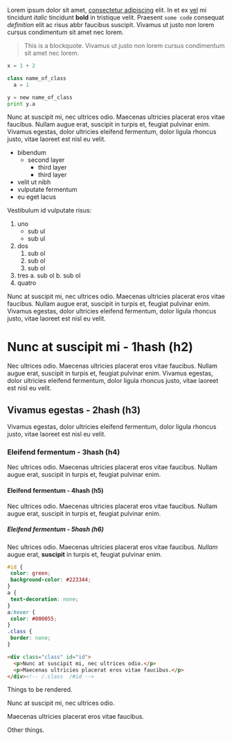 <!--
.. title: And Another
.. slug: and-another
.. date: 2016-02-02 17:08:48 UTC-08:00
.. tags: testing, writing, markdown
.. category:
.. link:
.. description:
.. type: text
-->

Lorem ipsum dolor sit amet, [consectetur adipiscing](http://example.com) elit. In et ex [vel](/example-page) mi tincidunt _italic_ tincidunt __bold__ in tristique velit. Praesent `some code` consequat <dfn>definition</dfn> elit ac risus <abbr>abbr</abbr> faucibus suscipit. Vivamus ut justo non lorem cursus condimentum sit amet nec lorem.

> This is a blockquote.
> Vivamus ut justo non lorem cursus condimentum sit amet nec lorem.

```python
x = 1 + 2

class name_of_class
  a = 1

y = new name_of_class
print y.a
```

Nunc at suscipit mi, nec ultrices odio. Maecenas ultricies placerat eros vitae faucibus. Nullam augue erat, suscipit in turpis et, feugiat pulvinar enim. Vivamus egestas, dolor ultricies eleifend fermentum, dolor ligula rhoncus justo, vitae laoreet est nisl eu velit.

 - bibendum
    - second layer
        - third layer
        - third layer
 - velit ut nibh
 - vulputate fermentum
 - eu eget lacus

Vestibulum id vulputate risus:

 1. uno
     - sub ul
     - sub ul
 2. dos
     1. sub ol
     2. sub ol
     3. sub ol
 3. tres
     a. sub ol
     b. sub ol
 4. quatro

Nunc at suscipit mi, nec ultrices odio. Maecenas ultricies placerat eros vitae faucibus. Nullam augue erat, suscipit in turpis et, feugiat pulvinar enim. Vivamus egestas, dolor ultricies eleifend fermentum, dolor ligula rhoncus justo, vitae laoreet est nisl eu velit.

# Nunc at suscipit mi - 1hash (h2)

Nec ultrices odio. Maecenas ultricies placerat eros vitae faucibus. Nullam augue erat, suscipit in turpis et, feugiat pulvinar enim. Vivamus egestas, dolor ultricies eleifend fermentum, dolor ligula rhoncus justo, vitae laoreet est nisl eu velit.

## Vivamus egestas - 2hash (h3)

Vivamus egestas, dolor ultricies eleifend fermentum, dolor ligula rhoncus justo, vitae laoreet est nisl eu velit.

### Eleifend fermentum - 3hash (h4)
Nec ultrices odio. Maecenas ultricies placerat eros vitae faucibus. Nullam augue erat, suscipit in turpis et, feugiat pulvinar enim.

#### Eleifend fermentum - 4hash (h5)
Nec ultrices odio. Maecenas ultricies placerat eros vitae faucibus. Nullam augue erat, suscipit in turpis et, feugiat pulvinar enim.

##### Eleifend fermentum - 5hash (h6)
Nec ultrices odio. Maecenas ultricies placerat eros vitae faucibus. _Nullam_ augue erat, __suscipit__ in turpis et, feugiat pulvinar enim.


```css
#id {
 color: green;
 background-color: #223344;
}
a {
 text-decoration: none;
}
a:hover {
 color: #000055;
}
.class {
 border: none;
}
```
```html
<div class="class" id="id">
  <p>Nunc at suscipit mi, nec ultrices odio.</p>
  <p>Maecenas ultricies placerat eros vitae faucibus.</p>
</div><!-- /.class  /#id -->
```
<div class="render">
Things to be rendered.
<div class="class" id="id">
  <p>Nunc at suscipit mi, nec ultrices odio.</p>
  <p>Maecenas ultricies placerat eros vitae faucibus.</p>
</div><!-- /.class  /#id -->
Other things.
</div>
